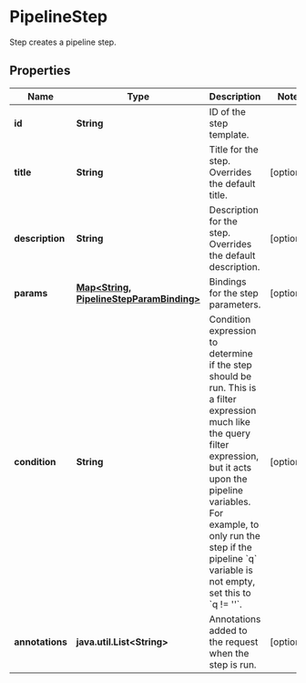 

# PipelineStep

Step creates a pipeline step.
## Properties

Name | Type | Description | Notes
------------ | ------------- | ------------- | -------------
**id** | **String** | ID of the step template. | 
**title** | **String** | Title for the step. Overrides the default title. |  [optional]
**description** | **String** | Description for the step. Overrides the default description. |  [optional]
**params** | [**Map&lt;String, PipelineStepParamBinding&gt;**](PipelineStepParamBinding.md) | Bindings for the step parameters. |  [optional]
**condition** | **String** | Condition expression to determine if the step should be run.  This is a filter expression much like the query filter expression, but it acts upon the pipeline variables.  For example, to only run the step if the pipeline &#x60;q&#x60; variable is not empty, set this to &#x60;q !&#x3D; &#39;&#39;&#x60;. |  [optional]
**annotations** | **java.util.List&lt;String&gt;** | Annotations added to the request when the step is run. |  [optional]



